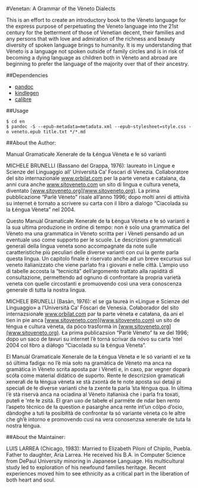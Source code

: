 #Venetan: A Grammar of the Vèneto Dialects

This is an effort to create an introductory book to the Vèneto language for the express purpose of perpetuating the Veneto 
language into the 21st century for the betterment of those of Venetian decent, their families and any persons that with 
love and admiration of the richness and beauty diversity of spoken language brings to humanity. It is my understanding 
that Vèneto is a language not spoken outside of family circles and is in risk of becoming a dying language as children 
both in Vèneto and abroad are beginning to prefer the language of the majority over that of their ancestry.

##Dependencies

* [pandoc](http://johnmacfarlane.net/pandoc/installing.html)  
* [kindlegen](http://www.amazon.com/gp/feature.html?docId=1000765211)  
* [calibre](http://calibre-ebook.com/download)

##Usage

```  
$ cd en  
$ pandoc -S --epub-metadata=metadata.xml --epub-stylesheet=style.css -o veneto.epub title.txt */*.md  
```

##About the Author:

Manual Gramaticałe Xenerałe de ła Łéngua Vèneta e łe só varianti

MICHELE BRUNELLI (Bassano del Grappa, 1976): laureato in Lingue e Scienze del
Linguaggio all’ Università Ca’ Foscari di Venezia. Collaboratore del sito internazionale
www.orbilat.com per la parte veneta e catalana, da anni cura anche www.sitoveneto.com
un sito di lingua e cultura veneta, diventato [www.sitoveneto.org](www.sitoveneto.org). La prima pubblicazione
“Parlè Vèneto” risale all’anno 1996; dopo molti anni di attività su internet è tornato a
scrivere su carta con il libro a dialogo “Ciacolada su la Łéngua Vèneta” nel 2004.

Questo Manuàl Gramaticałe Xenerałe de ła Łéngua Vèneta e łe só varianti è la sua
ultima produzione in ordine di tempo: non è solo una grammatica del Vèneto ma una
grammatica in Vèneto scritta per i Vèneti pensando ad un eventuale uso come supporto
per le scuole. Le descrizioni grammaticali generali della lingua veneta sono accompagnate
da note sulle caratteristiche più peculiari delle diverse varianti con cui la gente parla
questa lingua. Un capitolo finale è riservato anche ad un breve excursus sul veneto
italianizzato che viene parlato fra i giovani e nelle città. L’ampio uso di tabelle accosta la
“tecnicità” dell’argomento trattato alla rapidità di consultazione, permettendo ad ognuno
di confrontare la propria varietà veneta con quelle circostanti e promuovendo così una
vera conoscenza generale di tutta la nostra lingua.

MICHELE BRUNELLI (Basàn, 1976): el se ga łaureà in «Lingue e Scienze del Linguaggio» a
l’Università Ca’ Fóscari de Venesia. Cołaborador del sito internazsionałe www.orbilat.com
par ła parte vèneta e catałana, da ani el tien in pie anca [www.sitoveneto.com](www.sitoveneto.com) un sito de
łéngua e cultura vèneta, da póco trasformà in [www.sitoveneto.org](www.sitoveneto.org). Ła prima publicazsion
“Parlè Vèneto” ła xe del 1996; dopo un saco de łavuri su internet l’è tornà scrìvar da nóvo
su carta ’ntel 2004 col łibro a diàłogo “Ciacolada su la Łéngua Vèneta”.

El Manuàl Gramaticale Xenerale de la Łéngua Vèneta e le só varianti el xe ła só última
fadiga: no l’è mìa soło na gramàtica de Vèneto ma anca na gramàtica in Vèneto scrita
aposta par i Vèneti e, in caxo, par vegner doparà scóła come material didàtico de suporto.
Rente łe descrizsion gramaticałi xenerałi de ła łéngua vèneta xe stà zxontà de łe note
aposta sui detaji pi speciałi de łe diverse varianti che ła zxente ła parla ’sta łéngua qua. In
ùltima l’è stà riservà anca na ociadina al Vèneto itałianixà che i parla fra toxati, putełi e
’nte łe zsità. El gran uxo de tabełe el parméte de ndar ben rento l’aspeto tècnico de ła
question e pasarghe anca rente int’un cólpo d’ocio, dàndoghe a tuti ła posibiłità de
confrontar ła só variante vèneta co łe altre che gh’è intorno e promovendo cusì na vera
conosenzsa xenerałe de tuta ła nostra łéngua. 

##About the Maintainer:

LUIS LARREA (Chicago, 1983): Married to Elizabeth Piloni of Chipilo, Puebla. Father to daughter, 
Aria Larrea. He received his B.A. in Computer Science from DePaul University minoring in 
Japanese Language. His multicultural study led to exploration of his newfound families heritage. 
Recent experiences moved him to see ethnicity as a critical part in the liberation of both heart 
and soul.